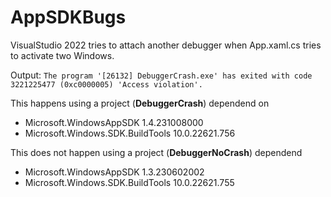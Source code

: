 # AppSDKBugs

VisualStudio 2022 tries to attach another debugger when App.xaml.cs tries to activate two Windows.

Output:
`The program '[26132] DebuggerCrash.exe' has exited with code 3221225477 (0xc0000005) 'Access violation'.`

This happens using a project (**DebuggerCrash**) dependend on 
- Microsoft.WindowsAppSDK 1.4.231008000 
- Microsoft.Windows.SDK.BuildTools 10.0.22621.756

This does not happen using a project (**DebuggerNoCrash**) dependend
- Microsoft.WindowsAppSDK 1.3.230602002
- Microsoft.Windows.SDK.BuildTools 10.0.22621.755